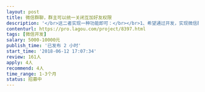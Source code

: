 ```yaml
---                
layout: post       
title: 微信群聊，群主可以统一关闭互加好友权限           
description: '</br>这二者实现一种功能即可：</br></br>1、希望通过开发，实现微信群聊天群主可以关闭群成员之间互相加好友的权限，以及关闭群成员之间互相查看对方资料的功能。</br></br>2、QQ讨论组，实现讨论组群主可以关闭群成员之间互相加好友的权限，以及群成员之间互相查看对方资料的功能。</br></br>主要是想通过微信或者QQ主流聊天工具实现群聊，但又不能互相看到对方的资料和不能互相加好友，相互聊天的功能。。如果微信小程序可以实现，也是可以的；</br>'     
contenturl: https://pro.lagou.com/project/8397.html      
tags: [微信开发]            
salary: 5000-10000元          
publish_time: '已发布 2 小时'         
start_time: '2018-06-12 17:07:34'           
review: 161人                   
apply: 4人                   
recommend: 4人                   
time_range: 1-3个月              
status: 招募中                  
---                 
```


